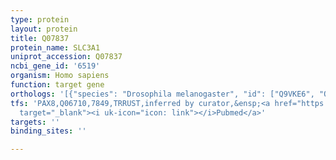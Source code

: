 ```yaml
---
type: protein
layout: protein
title: Q07837
protein_name: SLC3A1
uniprot_accession: Q07837
ncbi_gene_id: '6519'
organism: Homo sapiens
function: target gene
orthologs: '[{"species": "Drosophila melanogaster", "id": ["Q9VKE6", "Q8IPA2", "P07190", "P07191", "P07192", "Q5U124", "A1Z7F1", "A1Z7F3"]}, {"species": "Caenorhabditis elegans", "id": ["O45298"]}, {"species": "Mus musculus", "id": ["Q91WV7"]}, {"species": "Rattus norvegicus", "id": ["Q64319"]}]'
tfs: 'PAX8,Q06710,7849,TRRUST,inferred by curator,&ensp;<a href="https://www.ncbi.nlm.nih.gov/pubmed/?term=15673291%5Buid%5D+OR+29087512%5Buid%5D"
  target="_blank"><i uk-icon="icon: link"></i>Pubmed</a>'
targets: ''
binding_sites: ''

---
```

